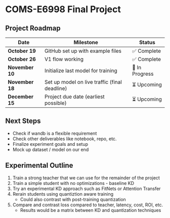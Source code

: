 # COMS-E6998 Final Project

## Project Roadmap

| Date | Milestone | Status |
|------|-----------|--------|
| **October 19** | GitHub set up with example files | ✅ Complete |
| **October 26** | V1 flow working | ✅ Complete |
| **November 10** | Initialize last model for training | 🔄 In Progress |
| **November 18** | Set up model on live traffic (final deadline) | ⏳ Upcoming |
| **December 15** | Project due date (earliest possible) | ⏳ Upcoming |


## Next Steps

- Check if wandb is a flexible requirement
- Check other deliverables like notebook, repo, etc.
- Finalize experiment goals and setup
- Mock up dataset / model on our end


## Experimental Outline

1. Train a strong teacher that we can use for the remainder of the project
2. Train a simple student with no optimizations - baseline KD
3. Try an experimental KD approach such as FitNets or Attention Transfer
4. Rerain students using quantiztion aware training
    - Could also contrast with post-training quantization
5. Compare and contrast loss compared to teacher, latency, cost, ROI, etc.
    - Results would be a matrix between KD and quantization techniques

